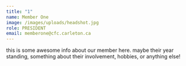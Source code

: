 ```yaml
---
title: "1"
name: Member One
image: /images/uploads/headshot.jpg
role: PRESIDENT
email: memberone@cfc.carleton.ca
---
```

this is some awesome info about our member here. maybe their year standing, something about their involvement, hobbies, or anything else!
